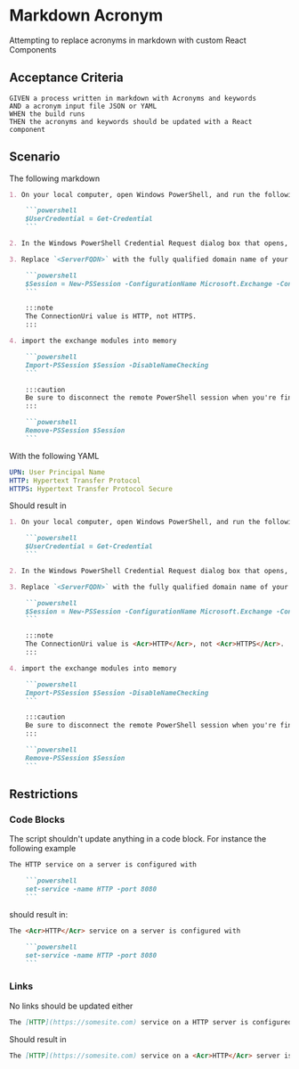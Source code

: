 # Markdown Acronym

Attempting to replace acronyms in markdown with custom React Components

## Acceptance Criteria

```gherkin
GIVEN a process written in markdown with Acronyms and keywords
AND a acronym input file JSON or YAML
WHEN the build runs
THEN the acronyms and keywords should be updated with a React component
```

## Scenario

The following markdown

```markdown
1. On your local computer, open Windows PowerShell, and run the following command.

    ```powershell
    $UserCredential = Get-Credential
    ```

2. In the Windows PowerShell Credential Request dialog box that opens, enter your UPN (for example, `chris@contoso.com`) and password, and then click **OK**.

3. Replace `<ServerFQDN>` with the fully qualified domain name of your Exchange server (for example, `mailbox01.contoso.com`) and run the following command:

    ```powershell
    $Session = New-PSSession -ConfigurationName Microsoft.Exchange -ConnectionUri http://<ServerFQDN>/PowerShell/ -Authentication Kerberos -Credential $UserCredential
    ```

    :::note
    The ConnectionUri value is HTTP, not HTTPS.
    :::

4. import the exchange modules into memory

    ```powershell
    Import-PSSession $Session -DisableNameChecking
    ```

    :::caution
    Be sure to disconnect the remote PowerShell session when you're finished. If you close the Windows PowerShell window without disconnecting the session, you could use up all the remote PowerShell sessions available to you, and you'll need to wait for the sessions to expire. To disconnect the remote PowerShell session, run the following command:
    :::

    ```powershell
    Remove-PSSession $Session
    ```
```

With the following YAML

```yaml
UPN: User Principal Name
HTTP: Hypertext Transfer Protocol
HTTPS: Hypertext Transfer Protocol Secure
```

Should result in

```markdown
1. On your local computer, open Windows PowerShell, and run the following command.

    ```powershell
    $UserCredential = Get-Credential
    ```

2. In the Windows PowerShell Credential Request dialog box that opens, enter your <Acr>UPN</Acr> (for example, `chris@contoso.com`) and password, and then click **OK**.

3. Replace `<ServerFQDN>` with the fully qualified domain name of your Exchange server (for example, `mailbox01.contoso.com`) and run the following command:

    ```powershell
    $Session = New-PSSession -ConfigurationName Microsoft.Exchange -ConnectionUri http://<ServerFQDN>/PowerShell/ -Authentication Kerberos -Credential $UserCredential
    ```

    :::note
    The ConnectionUri value is <Acr>HTTP</Acr>, not <Acr>HTTPS</Acr>.
    :::

4. import the exchange modules into memory

    ```powershell
    Import-PSSession $Session -DisableNameChecking
    ```

    :::caution
    Be sure to disconnect the remote PowerShell session when you're finished. If you close the Windows PowerShell window without disconnecting the session, you could use up all the remote PowerShell sessions available to you, and you'll need to wait for the sessions to expire. To disconnect the remote PowerShell session, run the following command:
    :::

    ```powershell
    Remove-PSSession $Session
    ```
```

## Restrictions

### Code Blocks

The script shouldn't update anything in a code block. For instance the following example

```markdown
The HTTP service on a server is configured with

    ```powershell
    set-service -name HTTP -port 8080
    ```
```

should result in:

```markdown
The <Acr>HTTP</Acr> service on a server is configured with

    ```powershell
    set-service -name HTTP -port 8080
    ```
```

### Links

No links should be updated either

```markdown
The [HTTP](https://somesite.com) service on a HTTP server is configured with
```

Should result in

```markdown
The [HTTP](https://somesite.com) service on a <Acr>HTTP</Acr> server is configured with
```

